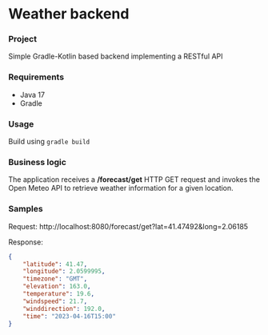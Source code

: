 # Weather backend

### Project
Simple Gradle-Kotlin based backend implementing a RESTful API

### Requirements
* Java 17
* Gradle

### Usage
Build using `gradle build`

### Business logic
The application receives a **/forecast/get** HTTP GET request and invokes the Open Meteo API to retrieve weather information for a given location.

### Samples

Request:
http://localhost:8080/forecast/get?lat=41.47492&long=2.06185

Response:
```json
{
    "latitude": 41.47,
    "longitude": 2.0599995,
    "timezone": "GMT",
    "elevation": 163.0,
    "temperature": 19.6,
    "windspeed": 21.7,
    "winddirection": 192.0,
    "time": "2023-04-16T15:00"
}
```